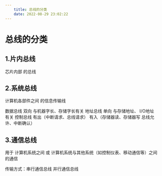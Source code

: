 ```yaml
---
    title: 总线的分类
    date: 2022-08-29 23:02:22 
---
```



# 总线的分类

## 1.片内总线

芯片内部 的总线

## 2.系统总线

计算机各部件之间 的信息传输线

数据总线 双向 与机器字长、存储字长有关
地址总线 单向 与存储地址、 I/O地址有关
控制总线 有出（中断请求、总线请求） 有入（存储器读、存储器写 总线允许、中断确认）

## 3.通信总线

用于 计算机系统之间 或 计算机系统与其他系统（如控制仪表、移动通信等）之间的通信

传输方式：串行通信总线 并行通信总线